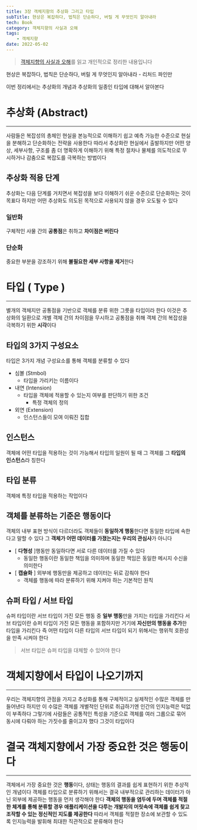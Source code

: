 ```yaml
---
title: 3장 객체지향의 추상화 그리고 타입
subTitle: 현상은 복잡하다, 법칙은 단순하다, 버릴 게 무엇인지 알아내라
tech: Book
category: 객체지향의 사실과 오해
tags: 
	- 객체지향
date: 2022-05-02
---
```


> [객체지향의 사실과 오해](http://www.yes24.com/Product/Goods/18249021)를 읽고 개인적으로 정리한 내용입니다

현상은 복잡하다, 법칙은 단순하다, 버릴 게 무엇인지 알아내라 - 리처드 파인만

이번 정리에서는 추상화의 개념과 추상화의 일종인 타입에 대해서 알아본다



# 추상화 (Abstract)
---

사람들은 복잡성의 총체인 현실을 본능적으로 이해하기 쉽고
예측 가능한 수준으로 현실을 분해하고 단순화하는 전략을 사용한다
따라서 추상화란 현실에서 출발하지만 어떤 양상, 세부사항, 구조를 좀 더 명확하게 이해하기 위해
특정 절차나 물체를 의도적으로 무시하거나 감춤으로 복잡도를 극복하는 방법이다

## 추상화 적용 단계

추상화는 다음 단계를 거치면서 복잡성을 보다 이해하기 쉬운 수준으로 단순화하는 것이 목표다
하지만 어떤 추상화도 의도된 목적으로 사용되지 않을 경우 오도될 수 있다

### 일반화

구체적인 사물 간의 **공통점**은 취하고 **차이점은 버린다**

### 단순화

중요한 부분을 강조하기 위해 **불필요한 세부 사항을 제거**한다



# 타입 ( Type )
---

별개의 객체지만 공통점을 기반으로 객체를 분류 위한 그릇을 타입이라 한다
이것은 추상화의 일환으로 개별 객체 간의 차이점을 무시하고 공통점을 취해
객체 간의 복잡성을 극복하기 위한 **시각**이다

## 타입의 3가지 구성요소

타입은 3가지 개념 구성요소를 통해 객체를 분류할 수 있다

- 심볼 (Stmbol)
  - 타입을 가리키는 이름이다
- 내연 (Intension)
  - 타입을 객체에 적용할 수 있는지 여부를 판단하기 위한 조건
    - 특정 객체의 정의
- 외연 (Extension)
  - 인스턴스들이 모여 이뤄진 집합

## 인스턴스

객체에 어떤 타입을 적용하는 것이 가능해서 타입의 일원이 될 때 그 객체를 그 **타입의 인스턴스**라 칭한다

## 타입 분류

객체에 특정 타입을 적용하는 작업이다

## 객체를 분류하는 기준은 행동이다

객체의 내부 표현 방식이 다르더라도 객체들이 **동일하게 행동**한다면 동일한 타입에 속한다고 말할 수 있다
그 **객체가 어떤 데이터를 가졌는지는 우리의 관심사**가 아니다

- [ **다형성** ]행동만 동일하다면 서로 다른 데이터를 가질 수 있다
  - 동일한 행동이란 동일한 책임을 의미하며 동일한 책임은 동일한 메시지 수신을 의미한다
- [ **캡슐화** ] 외부에 행동만을 제공하고 데이터는 뒤로 감춰야 한다
  - 객체를 행동에 따라 분류하기 위해 지켜야 하는 기본적인 원칙

## 슈퍼 타입 / 서브 타입

슈퍼 타입이란 서브 타입이 가진 모든 행동 중 **일부 행동**만을 가지는 타입을 가리킨다
서브 타입이란 슈퍼 타입이 가진 모든 행동을 포함하지만 거기에 **자신만의 행동을 추가**한 타입을 가리킨다
즉 어떤 타입이 다른 타입의 서브 타입이 되기 위해서는 행위적 호환성을 만족 시켜야 한다

> 서브 타입은 슈퍼 타입을 대체할 수 있어야 한다



# 객체지향에서 타입이 나오기까지
---

우리는 객체지향의 관점을 가지고 추상화를 통해 구체적이고 실제적인 수많은 객체를 만들어낸다
하지만 이 수많은 객체를 개별적인 단위로 취급하기엔 인간의 인지능력은 턱없이 부족하다
그렇기에 사람들은 공통적인 특성을 기준으로 객체를 여러 그룹으로 묶어 동시에 다뤄야 하는 가짓수를 줄이고자 했다
그것이 타입이다



# 결국 객체지향에서 가장 중요한 것은 행동이다
---

객체에서 가장 중요한 것은 **행동**이다, 상태는 행동의 결과를 쉽게 표현하기 위한 추상적인 개념이다
객체를 타입으로 분류하기 위해서는 결국 내부적으로 관리하는 데이터가 아닌 외부에 제공하는 행동을 먼저 생각해야 한다
**객체의 행동을 염두에 두며 객체를 적절한 체계를 통해 분류할 경우 애플리케이션을 다루는 개발자의 머릿속에 객체를 쉽게 찾고 조작할 수 있는 정신적인 지도를 제공한다**
따라서 객체를 적절한 장소에 보관할 수 있도록 인지능력을 발휘해 최대한 직관적으로 분류해야 한다
